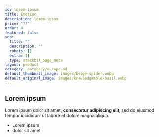 ```yaml
---
id: lorem-ipsum
title: Emotion
description: lorem-ipsum
price: "??"
order: 4
featured: false
seo:
  title: ""
  description: ""
  robots: []
  extra: []
  type: stackbit_page_meta
layout: product
category: category/europe.md
default_thumbnail_image: images/beige-spider.webp
default_original_image: images/knowledgeable-basil.webp
---
```


## Lorem ipsum

Lorem ipsum dolor sit amet, **consectetur adipiscing elit**, sed do eiusmod tempor incididunt ut labore et dolore magna aliqua.

- Lorem ipsum
- dolor sit amet
